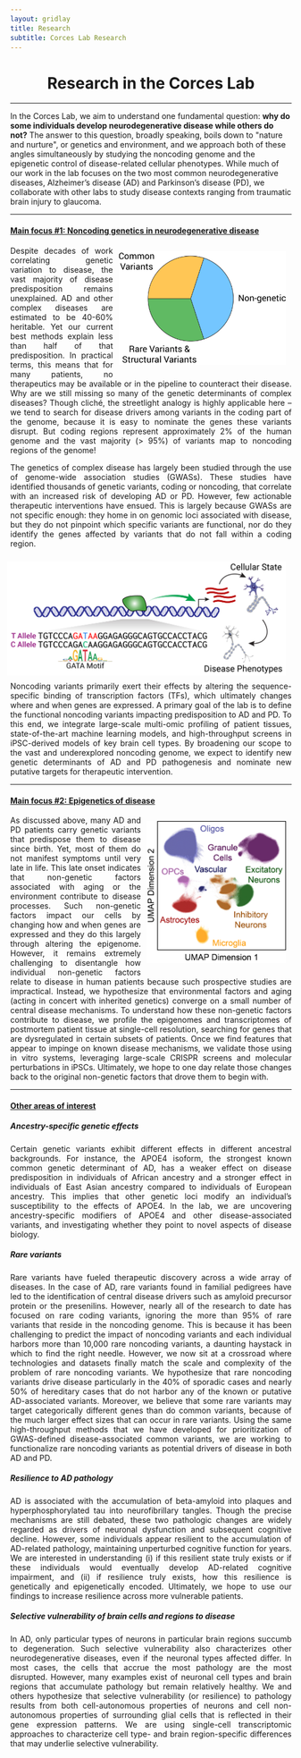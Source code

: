 ```yaml
---
layout: gridlay
title: Research
subtitle: Corces Lab Research
---
```


<style>
	.right {
    float: right;
    padding: 10px 10px 10px 10px;
	}
	.left {
    float: left;
    padding: 10px 10px 10px 10px;
	}
</style>

<div align="center">
	<h1>
		<strong>Research in the Corces Lab</strong>
	</h1>
</div>
<hr>
<!-- The paddingtop and margin-top edits allow anchors to link properly. -->
<div class="container">
  <div class="jumbotron jumbotron-correct">
      <p>
        In the Corces Lab, we aim to understand one fundamental question: <b> why do some individuals develop neurodegenerative disease while others do not?</b> The answer to this question, broadly speaking, boils down to "nature and nurture", or genetics and environment, and we approach both of these angles simultaneously by studying the noncoding genome and the epigenetic control of disease-related cellular phenotypes. While much of our work in the lab focuses on the two most common neurodegenerative diseases, Alzheimer’s disease (AD) and Parkinson’s disease (PD), we collaborate with other labs to study disease contexts ranging from traumatic brain injury to glaucoma.
      </p>
  </div>
</div>

<hr>

<div id="Main focus #1" class="col-sm-12">
	<h4><u>Main focus #1: Noncoding genetics in neurodegenerative disease</u></h4>
	<div class="square" style="text-align: justify;">
		<img src="/img/research/ADHeritability.jpg" alt="Heritability of AD" class="right" width="300">
		<p>
			Despite decades of work correlating genetic variation to disease, the vast majority of disease predisposition remains unexplained. AD and other complex diseases are estimated to be 40-60% heritable. Yet our current best methods explain less than half of that predisposition. In practical terms, this means that for many patients, no therapeutics may be available or in the pipeline to counteract their disease. Why are we still missing so many of the genetic determinants of complex diseases? Though cliché, the streetlight analogy is highly applicable here – we tend to search for disease drivers among variants in the coding part of the genome, because it is easy to nominate the genes these variants disrupt. But coding regions represent approximately 2% of the human genome and the vast majority (> 95%) of variants map to noncoding regions of the genome!
		</p>
		<p>
			The genetics of complex disease has largely been studied through the use of genome-wide association studies (GWASs). These studies have identified thousands of genetic variants, coding or noncoding, that correlate with an increased risk of developing AD or PD. However, few actionable therapeutic interventions have ensued. This is largely because GWASs are not specific enough: they home in on genomic loci associated with disease, but they do not pinpoint which specific variants are functional, nor do they identify the genes affected by variants that do not fall within a coding region. 
		</p>
		<img src="/img/research/NoncodingVariantEffects.jpg" alt="Noncoding variant effects" class="right" width="500">
		<p>
			Noncoding variants primarily exert their effects by altering the sequence-specific binding of transcription factors (TFs), which ultimately changes where and when genes are expressed. A primary goal of the lab is to define the functional noncoding variants impacting predisposition to AD and PD. To this end, we integrate large-scale multi-omic  profiling of patient tissues, state-of-the-art machine learning models, and high-throughput screens in iPSC-derived models of key brain cell types. By broadening our scope to the vast and underexplored noncoding genome, we expect to identify new genetic determinants of AD and PD pathogenesis and nominate new putative targets for therapeutic intervention.
		</p>
	</div>
</div>

<div class="col-sm-12">
	<hr>
</div>

<div id="Main focus #2" class="col-sm-12">
	<h4><u>Main focus #2: Epigenetics of disease</u></h4>
	<div class="square" style="text-align: justify;">
		<img src="/img/research/PD_UMAP.jpg" alt="Single-nucleus multi-omics of PD" class="right" width="250">
		<p>
			As discussed above, many AD and PD patients carry genetic variants that predispose them to disease since birth. Yet, most of them do not manifest symptoms until very late in life. This late onset indicates that non-genetic factors associated with aging or the environment contribute to disease processes. Such non-genetic factors impact our cells by changing how and when genes are expressed and they do this largely through altering the epigenome. However, it remains extremely challenging to disentangle how individual non-genetic factors relate to disease in human patients because such prospective studies are impractical. Instead, we hypothesize that environmental factors and aging (acting in concert with inherited genetics) converge on a small number of central disease mechanisms. To understand how these non-genetic factors contribute to disease, we profile the epigenomes and transcriptomes of postmortem patient tissue at single-cell resolution, searching for genes that are dysregulated in certain subsets of patients. Once we find features that appear to impinge on known disease mechanisms, we validate those using in vitro systems, leveraging large-scale CRISPR screens and molecular perturbations in iPSCs. Ultimately, we hope to one day relate those changes back to the original non-genetic factors that drove them to begin with.
		</p>
	</div>
</div>

<div class="col-sm-12">
	<hr>
</div>

<div class="col-sm-12" style="text-align: justify">
	<h4><u>Other areas of interest</u></h4>
	<h5>Ancestry-specific genetic effects</h5>
	<p>
		Certain genetic variants exhibit different effects in different ancestral backgrounds. For instance, the APOE4 isoform, the strongest known common genetic determinant of AD, has a weaker effect on disease predisposition in individuals of African ancestry and a stronger effect in individuals of East Asian ancestry compared to individuals of European ancestry. This implies that other genetic loci modify an individual’s susceptibility to the effects of APOE4. In the lab, we are uncovering ancestry-specific modifiers of APOE4 and other disease-associated variants, and investigating whether they point to novel aspects of disease biology.
	</p>
	<h5>Rare variants</h5>
	<p>
		Rare variants have fueled therapeutic discovery across a wide array of diseases. In the case of AD, rare variants found in familial pedigrees have led to the identification of central disease drivers such as amyloid precursor protein or the presenilins. However, nearly all of the research to date has focused on rare coding variants, ignoring the more than 95% of rare variants that reside in the noncoding genome. This is because it has been challenging to predict the impact of noncoding variants and each individual harbors more than 10,000 rare noncoding variants, a daunting haystack in which to find the right needle. However, we now sit at a crossroad where technologies and datasets finally match the scale and complexity of the problem of rare noncoding variants. We hypothesize that rare noncoding variants drive disease particularly in the 40% of sporadic cases and nearly 50% of hereditary cases that do not harbor any of the known or putative AD-associated variants.  Moreover, we believe that some rare variants may target categorically different genes than do common variants,  because of the much larger effect sizes that can occur in rare variants. Using the same high-throughput methods that we have developed for prioritization of GWAS-defined disease-associated common variants, we are working to functionalize rare noncoding variants as potential drivers of disease in both AD and PD.
	</p>
	<h5>Resilience to AD pathology</h5>
	<p>
		AD is associated with the accumulation of beta-amyloid into plaques and hyperphosphorylated tau into neurofibrillary tangles. Though the precise mechanisms are still debated, these two pathologic changes are widely regarded as drivers of neuronal dysfunction and subsequent cognitive decline. However, some individuals appear resilient to the accumulation of AD-related pathology, maintaining unperturbed cognitive function for years. We are interested in understanding (i) if this resilient state truly exists or if these individuals would eventually develop AD-related cognitive impairment, and (ii) if resilience truly exists, how this resilience is genetically and epigenetically encoded. Ultimately, we hope to use our findings to increase resilience across more vulnerable patients.
	</p>
	<h5>Selective vulnerability of brain cells and regions to disease</h5>
	<p>
		In AD, only particular types of neurons in particular brain regions succumb to degeneration. Such selective vulnerability also characterizes other neurodegenerative diseases, even if the neuronal types affected differ. In most cases, the cells that accrue the most pathology are the most disrupted. However, many examples exist of neuronal cell types and brain regions that accumulate pathology but remain relatively healthy. We and others hypothesize that selective vulnerability (or resilience) to pathology results from both cell-autonomous properties of neurons and cell non-autonomous properties of surrounding glial cells that is reflected in their gene expression patterns. We are using single-cell transcriptomic approaches to characterize cell type- and brain region-specific differences that may underlie selective vulnerability.
	</p>
</div>
